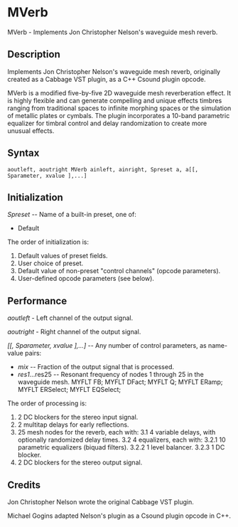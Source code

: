 # MVerb

MVerb - Implements Jon Christopher Nelson's waveguide mesh reverb.
 
## Description

Implements Jon Christopher Nelson's waveguide mesh reverb, originally created 
as a Cabbage VST plugin, as a C++ Csound plugin opcode.

MVerb is a modified five-by-five 2D waveguide mesh reverberation effect. It is 
highly flexible and can generate compelling and unique effects timbres ranging 
from traditional spaces to infinite morphing spaces or the simulation of 
metallic plates or cymbals. The plugin incorporates a 10-band parametric 
equalizer for timbral control and delay randomization to create more unusual 
effects.

## Syntax
```
aoutleft, aoutright MVerb ainleft, ainright, Spreset a, a[[, Sparameter, xvalue ],...]
```
## Initialization

*Spreset* -- Name of a built-in preset, one of:

- Default

The order of initialization is:

1. Default values of preset fields.
2. User choice of preset.
3. Default value of non-preset "control channels" (opcode parameters).
4. User-defined opcode parameters (see below).

## Performance

*aoutleft* - Left channel of the output signal.

*aoutright* - Right channel of the output signal.

*[[, Sparameter, xvalue ],...]* -- Any number of control parameters, as name-value pairs:

- *mix* -- Fraction of the output signal that is processed.
- *res1*...res25 -- Resonant frequency of nodes 1 through 25 in the waveguide mesh.
    MYFLT FB;
    MYFLT DFact;
    MYFLT Q;
    MYFLT ERamp;
    MYFLT ERSelect;
    MYFLT EQSelect;
    
The order of processing is:

1. 2 DC blockers for the stereo input signal.
2. 2 multitap delays for early reflections.
3. 25 mesh nodes for the reverb, each with:
3.1 4 variable delays, with optionally randomized delay times.
3.2 4 equalizers, each with:
   3.2.1 10 parametric equalizers (biquad filters).
   3.2.2 1 level balancer.
   3.2.3 1 DC blocker.
9. 2 DC blockers for the stereo output signal.

## Credits

Jon Christopher Nelson wrote the original Cabbage VST plugin.

Michael Gogins adapted Nelson's plugin as a Csound plugin opcode in C++.
